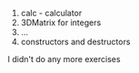
1. calc - calculator
2. 3DMatrix for integers
3. ...
4. constructors and destructors
  
I didn't do any more exercises
